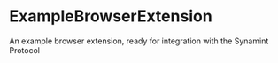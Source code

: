 # ExampleBrowserExtension
An example browser extension, ready for integration with the Synamint Protocol
